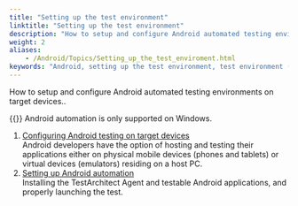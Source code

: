 ```yaml
--- 
title: "Setting up the test environment"
linktitle: "Setting up the test environment"
description: "How to setup and configure Android automated testing environments on target devices.."
weight: 2
aliases: 
    - /Android/Topics/Setting_up_the_test_enviroment.html
keywords: "Android, setting up the test environment, test environment (Android)"
---
```


How to setup and configure Android automated testing environments on target devices..

{{<important>}} Android automation is only supported on Windows.

1.  [Configuring Android testing on target devices](/Android/Topics/Setting_up_installation_target_devices.html)  
Android developers have the option of hosting and testing their applications either on physical mobile devices \(phones and tablets\) or virtual devices \(emulators\) residing on a host PC.
2.  [Setting up Android automation](/Android/Topics/Setting_up_Android_automation.html)  
Installing the TestArchitect Agent and testable Android applications, and properly launching the test.




